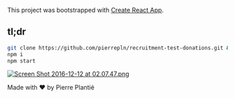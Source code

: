 This project was bootstrapped with [Create React App](https://github.com/facebookincubator/create-react-app).

## tl;dr

```sh
git clone https://github.com/pierrepln/recruitment-test-donations.git && cd recruitment-test-donations
npm i
npm start
```

[![Screen Shot 2016-12-12 at 02.07.47.png](https://s24.postimg.org/z2mvotb51/Screen_Shot_2016_12_12_at_02_07_47.png)](https://postimg.org/image/am4pucae9/)

Made with ❤︎ by Pierre Plantié
